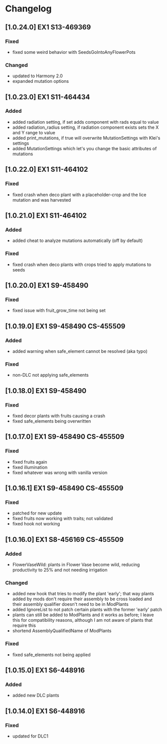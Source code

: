 # Changelog

## [1.0.24.0] EX1 S13-469369

### Fixed
- fixed some weird behavior with SeedsGoIntoAnyFlowerPots

### Changed
- updated to Harmony 2.0
- expanded mutation options

## [1.0.23.0] EX1 S11-464434

### Added
- added radiation setting, if set adds component with rads equal to value
- added radiation_radius setting, if radiation component exists sets the X and Y range to value
- added print_mutations, if true will overwrite MutationSettings with Klei's settings
- added MutationSettings which let's you change the basic attributes of mutations

## [1.0.22.0] EX1 S11-464102

### Fixed
- fixed crash when deco plant with a placeholder-crop and the lice mutation and was harvested

## [1.0.21.0] EX1 S11-464102

### Added
- added cheat to analyze mutations automatically (off by default)

### Fixed
- fixed crash when deco plants with crops tried to apply mutations to seeds

## [1.0.20.0] EX1 S9-458490

### Fixed
- fixed issue with fruit_grow_time not being set

## [1.0.19.0] EX1 S9-458490 CS-455509

### Added
- added warning when safe_element cannot be resolved (aka typo)

### Fixed
- non-DLC not applying safe_elements

## [1.0.18.0] EX1 S9-458490

### Fixed
- fixed decor plants with fruits causing a crash
- fixed safe_elements being overwritten

## [1.0.17.0] EX1 S9-458490 CS-455509

### Fixed
- fixed fruits again
- fixed illumination
- fixed whatever was wrong with vanilla version

## [1.0.16.1] EX1 S9-458490 CS-455509

### Fixed
- patched for new update
- fixed fruits now working with traits; not validated
- fixed hook not working

## [1.0.16.0] EX1 S8-456169 CS-455509

### Added
- FlowerVaseWild: plants in Flower Vase become wild, reducing productivity to 25% and not needing irrigation

### Changed
- added new hook that tries to modify the plant 'early'; that way plants added by mods don't require their assembly to be cross loaded and their assembly qualifier doesn't need to be in ModPlants
- added IgnoreList to not patch certain plants with the former 'early' patch
- plants can still be added to ModPlants and it works as before; I leave this for compatibility reasons, although I am not aware of plants that require this
- shortend AssemblyQualifiedName of ModPlants

### Fixed
- fixed safe_elements not being applied

## [1.0.15.0] EX1 S6-448916

### Added
- added new DLC plants

## [1.0.14.0] EX1 S6-448916

### Fixed
- updated for DLC1
